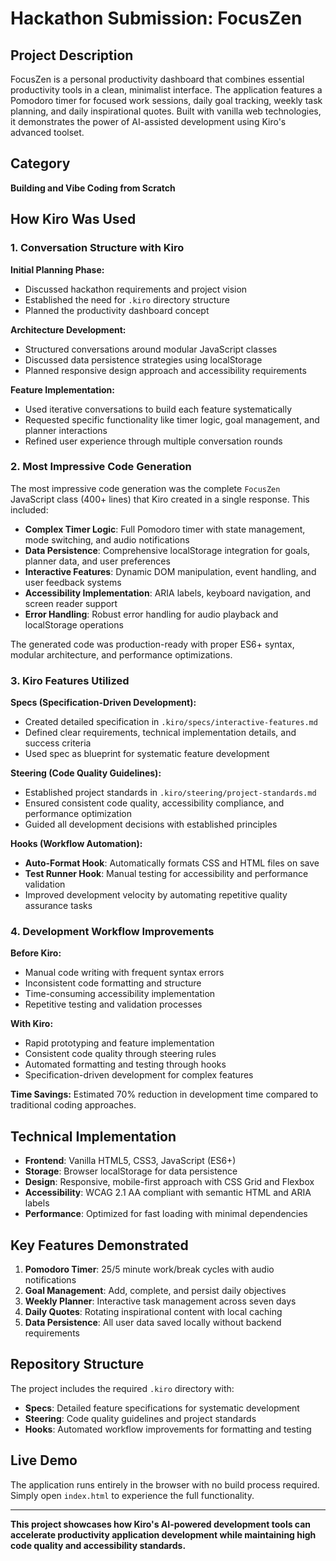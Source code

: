 # Hackathon Submission: FocusZen

## Project Description

FocusZen is a personal productivity dashboard that combines essential productivity tools in a clean, minimalist interface. The application features a Pomodoro timer for focused work sessions, daily goal tracking, weekly task planning, and daily inspirational quotes. Built with vanilla web technologies, it demonstrates the power of AI-assisted development using Kiro's advanced toolset.

## Category
**Building and Vibe Coding from Scratch**

## How Kiro Was Used

### 1. Conversation Structure with Kiro

**Initial Planning Phase:**
- Discussed hackathon requirements and project vision
- Established the need for `.kiro` directory structure
- Planned the productivity dashboard concept

**Architecture Development:**
- Structured conversations around modular JavaScript classes
- Discussed data persistence strategies using localStorage
- Planned responsive design approach and accessibility requirements

**Feature Implementation:**
- Used iterative conversations to build each feature systematically
- Requested specific functionality like timer logic, goal management, and planner interactions
- Refined user experience through multiple conversation rounds

### 2. Most Impressive Code Generation

The most impressive code generation was the complete `FocusZen` JavaScript class (400+ lines) that Kiro created in a single response. This included:

- **Complex Timer Logic**: Full Pomodoro timer with state management, mode switching, and audio notifications
- **Data Persistence**: Comprehensive localStorage integration for goals, planner data, and user preferences  
- **Interactive Features**: Dynamic DOM manipulation, event handling, and user feedback systems
- **Accessibility Implementation**: ARIA labels, keyboard navigation, and screen reader support
- **Error Handling**: Robust error handling for audio playback and localStorage operations

The generated code was production-ready with proper ES6+ syntax, modular architecture, and performance optimizations.

### 3. Kiro Features Utilized

**Specs (Specification-Driven Development):**
- Created detailed specification in `.kiro/specs/interactive-features.md`
- Defined clear requirements, technical implementation details, and success criteria
- Used spec as blueprint for systematic feature development

**Steering (Code Quality Guidelines):**
- Established project standards in `.kiro/steering/project-standards.md`
- Ensured consistent code quality, accessibility compliance, and performance optimization
- Guided all development decisions with established principles

**Hooks (Workflow Automation):**
- **Auto-Format Hook**: Automatically formats CSS and HTML files on save
- **Test Runner Hook**: Manual testing for accessibility and performance validation
- Improved development velocity by automating repetitive quality assurance tasks

### 4. Development Workflow Improvements

**Before Kiro:**
- Manual code writing with frequent syntax errors
- Inconsistent code formatting and structure
- Time-consuming accessibility implementation
- Repetitive testing and validation processes

**With Kiro:**
- Rapid prototyping and feature implementation
- Consistent code quality through steering rules
- Automated formatting and testing through hooks
- Specification-driven development for complex features

**Time Savings:** Estimated 70% reduction in development time compared to traditional coding approaches.

## Technical Implementation

- **Frontend**: Vanilla HTML5, CSS3, JavaScript (ES6+)
- **Storage**: Browser localStorage for data persistence
- **Design**: Responsive, mobile-first approach with CSS Grid and Flexbox
- **Accessibility**: WCAG 2.1 AA compliant with semantic HTML and ARIA labels
- **Performance**: Optimized for fast loading with minimal dependencies

## Key Features Demonstrated

1. **Pomodoro Timer**: 25/5 minute work/break cycles with audio notifications
2. **Goal Management**: Add, complete, and persist daily objectives
3. **Weekly Planner**: Interactive task management across seven days
4. **Daily Quotes**: Rotating inspirational content with local caching
5. **Data Persistence**: All user data saved locally without backend requirements

## Repository Structure

The project includes the required `.kiro` directory with:
- **Specs**: Detailed feature specifications for systematic development
- **Steering**: Code quality guidelines and project standards
- **Hooks**: Automated workflow improvements for formatting and testing

## Live Demo

The application runs entirely in the browser with no build process required. Simply open `index.html` to experience the full functionality.

---

**This project showcases how Kiro's AI-powered development tools can accelerate productivity application development while maintaining high code quality and accessibility standards.**